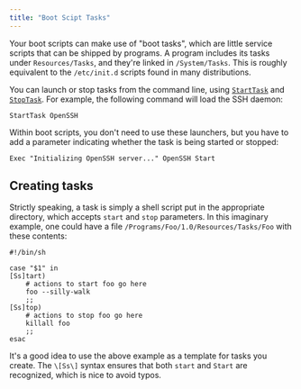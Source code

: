 ```yaml
---
title: "Boot Scipt Tasks"
---
```


Your boot scripts can make use of "boot tasks", which are little service
scripts that can be shipped by programs. A program includes its tasks
under `Resources/Tasks`, and they're linked in `/System/Tasks`. This is
roughly equivalent to the `/etc/init.d` scripts found in many
distributions.

You can launch or stop tasks from the command line, using
[`StartTask`](/Commands/StartTask) and [`StopTask`](/Commands/StopTask).
For example, the following command will load the SSH daemon:

```fish
StartTask OpenSSH
```

Within boot scripts, you don't need to use these launchers, but you have
to add a parameter indicating whether the task is being started or
stopped:

```fish
Exec "Initializing OpenSSH server..." OpenSSH Start
```

## Creating tasks

Strictly speaking, a task is simply a shell script put in the
appropriate directory, which accepts `start` and `stop` parameters. In
this imaginary example, one could have a file
`/Programs/Foo/1.0/Resources/Tasks/Foo` with these contents:

```fish
#!/bin/sh 

case "$1" in 
[Ss]tart) 
    # actions to start foo go here 
    foo --silly-walk 
    ;; 
[Ss]top) 
    # actions to stop foo go here 
    killall foo 
    ;; 
esac 
```

It's a good idea to use the above example as a template for tasks you
create. The `\[Ss\]` syntax ensures that both `start` and `Start` are
recognized, which is nice to avoid typos.
